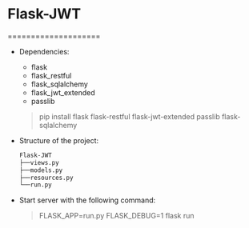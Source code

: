 # Flask-JWT #
====================

* Dependencies:
  * flask
  * flask_restful
  * flask_sqlalchemy
  * flask_jwt_extended
  * passlib

  > pip install flask flask-restful flask-jwt-extended passlib flask-sqlalchemy

* Structure of the project:

  ```bash
  Flask-JWT
  ├──views.py
  ├──models.py
  ├──resources.py
  └──run.py
  ```
* Start server with the following command:
  > FLASK_APP=run.py FLASK_DEBUG=1 flask run

